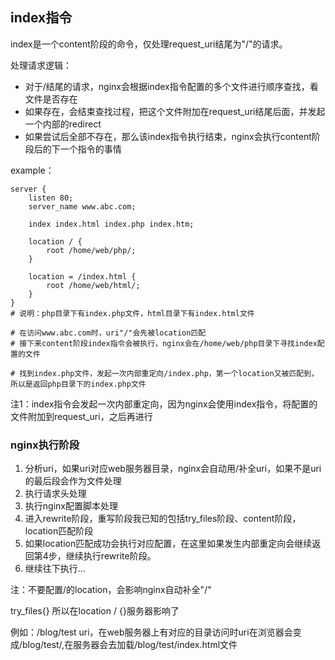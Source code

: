 
## index指令
index是一个content阶段的命令，仅处理request_uri结尾为"/"的请求。

处理请求逻辑：
- 对于/结尾的请求，nginx会根据index指令配置的多个文件进行顺序查找，看文件是否存在
- 如果存在，会结束查找过程，把这个文件附加在request_uri结尾后面，并发起一个内部的redirect
- 如果尝试后全部不存在，那么该index指令执行结束，nginx会执行content阶段后的下一个指令的事情

example：
```
server {
	listen 80;
	server_name www.abc.com;
 
	index index.html index.php index.htm;
	
	location / {
		root /home/web/php/;
	}

	location = /index.html {
		root /home/web/html/;
	}
}
# 说明：php目录下有index.php文件，html目录下有index.html文件

# 在访问www.abc.com时，uri"/"会先被location匹配
# 接下来content阶段index指令会被执行，nginx会在/home/web/php目录下寻找index配置的文件

# 找到index.php文件，发起一次内部重定向/index.php，第一个location又被匹配到，所以是返回php目录下的index.php文件
```
注1：index指令会发起一次内部重定向，因为nginx会使用index指令，将配置的文件附加到request_uri，之后再进行

### nginx执行阶段
1. 分析uri，如果uri对应web服务器目录，nginx会自动用/补全uri，如果不是uri的最后段会作为文件处理
2. 执行请求头处理
3. 执行nginx配置脚本处理
4. 进入rewrite阶段，重写阶段我已知的包括try_files阶段、content阶段，location匹配阶段
5. 如果location匹配成功会执行对应配置，在这里如果发生内部重定向会继续返回第4步，继续执行rewrite阶段。
6. 继续往下执行...

注：不要配置/的location，会影响nginx自动补全"/"


try_files{}
所以在location / {}服务器影响了

例如：/blog/test uri，在web服务器上有对应的目录访问时uri在浏览器会变成/blog/test/,在服务器会去加载/blog/test/index.html文件